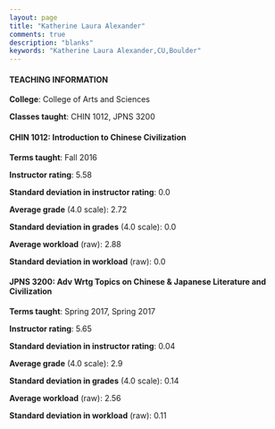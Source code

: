 ```yaml
---
layout: page
title: "Katherine Laura Alexander" 
comments: true
description: "blanks"
keywords: "Katherine Laura Alexander,CU,Boulder"
---
```

<head>
<script src="https://ajax.googleapis.com/ajax/libs/jquery/2.1.3/jquery.min.js"></script>
<script src="https://dl.dropboxusercontent.com/s/pc42nxpaw1ea4o9/highcharts.js?dl=0"></script>
<!-- <script src="../assets/js/highcharts.js"></script> -->
<style type="text/css">@font-face {
	font-family: "Bebas Neue";
	src: url(https://www.filehosting.org/file/details/544349/BebasNeue Regular.otf) format("opentype");
	}
	h1.Bebas { 
		font-family: "Bebas Neue", Verdana, Tahoma;
	}
</style>
</head>
	   
#### TEACHING INFORMATION

**College**: College of Arts and Sciences

**Classes taught**: CHIN 1012, JPNS 3200

#### CHIN 1012: Introduction to Chinese Civilization

**Terms taught**: Fall 2016

**Instructor rating**: 5.58

**Standard deviation in instructor rating**: 0.0

**Average grade** (4.0 scale): 2.72

**Standard deviation in grades** (4.0 scale): 0.0

**Average workload** (raw): 2.88

**Standard deviation in workload** (raw): 0.0

#### JPNS 3200: Adv Wrtg Topics on Chinese & Japanese Literature and Civilization

**Terms taught**: Spring 2017, Spring 2017

**Instructor rating**: 5.65

**Standard deviation in instructor rating**: 0.04

**Average grade** (4.0 scale): 2.9

**Standard deviation in grades** (4.0 scale): 0.14

**Average workload** (raw): 2.56

**Standard deviation in workload** (raw): 0.11

